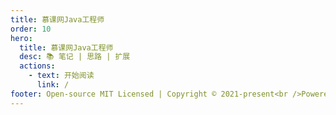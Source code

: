 ```yaml
---
title: 慕课网Java工程师
order: 10
hero:
  title: 慕课网Java工程师
  desc: 📚 笔记 | 思路 | 扩展
  actions:
    - text: 开始阅读
      link: /
footer: Open-source MIT Licensed | Copyright © 2021-present<br />Powered by wuxiao.io
---
```


